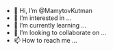 - 👋 Hi, I’m @MamytovKutman
- 👀 I’m interested in ...
- 🌱 I’m currently learning ...
- 💞️ I’m looking to collaborate on ...
- 📫 How to reach me ...

<!---
MamytovKutman/MamytovKutman is a ✨ special ✨ repository because its `README.md` (this file) appears on your GitHub profile.
You can click the Preview link to take a look at your changes.
--->
